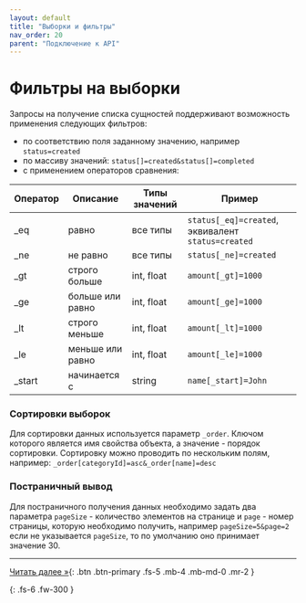 ```yaml
---
layout: default
title: "Выборки и фильтры"
nav_order: 20
parent: "Подключение к API"
---
```


# Фильтры на выборки

Запросы на получение списка сущностей поддерживают возможность применения следующих фильтров:
- по соответствию поля заданному значению, например `status=created`
- по массиву значений: `status[]=created&status[]=completed`
- с применением операторов сравнения:

| Оператор | Описание         | Типы значений | Пример                                             |
|----------|------------------|---------------|----------------------------------------------------|
| _eq      | равно            | все типы      | `status[_eq]=created`, эквивалент `status=created` |
| _ne      | не равно         | все типы      | `status[_ne]=created`                              |
| _gt      | строго больше    | int, float    | `amount[_gt]=1000`                                 |
| _ge      | больше или равно | int, float    | `amount[_ge]=1000`                                 |
| _lt      | строго меньше    | int, float    | `amount[_lt]=1000`                                 |
| _le      | меньше или равно | int, float    | `amount[_le]=1000`                                 |
| _start   | начинается с     | string        | `name[_start]=John`                                |

### Сортировки выборок

Для сортировки данных используется параметр `_order`. Ключом которого является имя свойства объекта,
а значение - порядок сортировки. Сортировку можно проводить по нескольким полям, например:
`_order[categoryId]=asc&_order[name]=desc`

### Постраничный вывод

Для постраничного получения данных необходимо задать два параметра `pageSize` - количество элементов
на странице и `page` - номер страницы, которую необходимо получить, например `pageSize=5&page=2`
если не указывается `pageSize`, то по умолчанию оно принимает значение 30.

---
[Читать далее &raquo;](/docs/api/websockets){: .btn .btn-primary .fs-5 .mb-4 .mb-md-0 .mr-2 }


{: .fs-6 .fw-300 }
